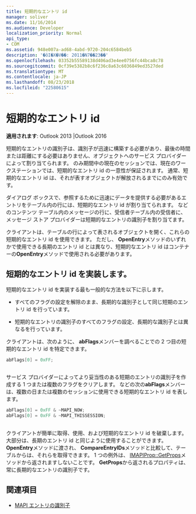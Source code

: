 ```yaml
---
title: 短期的なエントリ id
manager: soliver
ms.date: 11/16/2014
ms.audience: Developer
localization_priority: Normal
api_type:
- COM
ms.assetid: 948e007a-ad68-4abd-9720-204c6584beb5
description: '�ŏI�X�V��: 2011�N7��23��'
ms.openlocfilehash: 03352b55589138d406ad3e4ee0756fc44bca8c78
ms.sourcegitcommit: 0cf39e5382b8c6f236c8a63c6036849ed3527ded
ms.translationtype: MT
ms.contentlocale: ja-JP
ms.lasthandoff: 08/23/2018
ms.locfileid: "22580615"
---
```

# <a name="short-term-entry-identifiers"></a>短期的なエントリ id

**適用されます**: Outlook 2013 |Outlook 2016 
  
短期的なエントリの識別子は、識別子が迅速に構築する必要があり、最後の時間または距離にする必要はありません、オブジェクトへのサービス プロバイダーによって割り当てられます。 のみ期間中の現在のセッションでは、現在のワークステーションでは、短期的なエントリ id の一意性が保証されます。 通常、短期的なエントリ id は、それが表すオブジェクトが解放されるまでにのみ有効です。 
  
ダイアログ ボックスで、参照するために迅速にデータを提供する必要があるエントリをテーブル内の行には、短期的なエントリ id が割り当てられます。 などのコンテンツ テーブル内のメッセージの行に、受信者テーブル内の受信者に、メッセージ ストア プロバイダーは短期的なエントリの識別子を割り当てます。 

クライアントは、テーブルの行によって表されるオブジェクトを開く、これらの短期的なエントリ id を使用できます。 ただし、 **OpenEntry**メソッドのいずれかで使用できる長期のエントリ id とは異なり、短期的なエントリ id はコンテナーの**OpenEntry**メソッドで使用される必要があります。 
  
## <a name="implementing-short-term-entry-identifiers"></a>短期的なエントリ id を実装します。

短期的なエントリ id を実装する最も一般的な方法を以下に示します。
  
- すべてのフラグの設定を解除のまま、長期的な識別子として同じ短期のエントリ id を行っています。 
    
- 短期的なエントリの識別子のすべてのフラグの設定、長期的な識別子とは異なるを行っています。 
    
クライアントは、次のように、 **abFlags**メンバーを調べることでの 2 つ目の短期的なエントリ id を特定できます。 
  
```cpp
abFlags[0] = 0xFF;
 
```

サービス プロバイダーによってより妥当性のある短期のエントリの識別子を作成する 1 つまたは複数のフラグをクリアします。 などの次の**abFlags**メンバーは、複数の日または複数のセッションに使用できる短期的なエントリ id を表します。 
  
```cpp
abFlags[0] = 0xFF & ~MAPI_NOW;
abFlags[0] = 0xFF & ~MAPI_THISSESSION;
 
```

クライアントが簡単に取得、使用、および短期的なエントリ id を破棄します。 大部分は、長期のエントリ id と同じように使用することができます。 **OpenEntry**メソッドに渡され、 **CompareEntryIDs**メソッドと比較して、テーブルからは、それらを取得できます。 1 つの例外は、 [IMAPIProp::GetProps](imapiprop-getprops.md)メソッドから返されますしないことです。 **GetProps**から返されるプロパティは、常に長期的なエントリの識別子です。 
  
## <a name="see-also"></a>関連項目

- [MAPI エントリの識別子](mapi-entry-identifiers.md)

